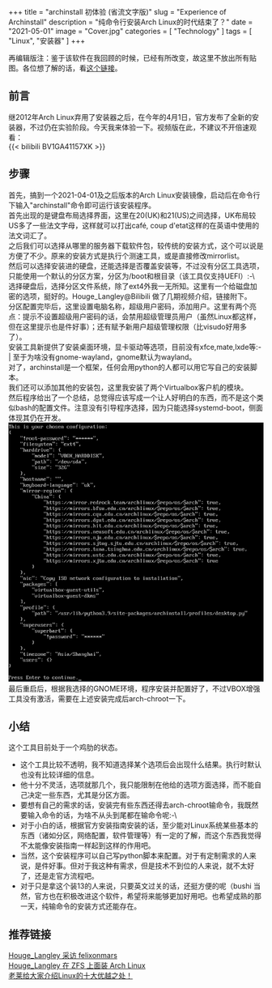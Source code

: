 +++
title = "archinstall 初体验 (省流文字版)"
slug = "Experience of Archinstall"
description = "纯命令行安装Arch Linux的时代结束了？"
date = "2021-05-01"
image = "Cover.jpg"
categories = [
    "Technology"
]
tags = [
    "Linux",
    "安装器"
]
+++

再编辑版注：鉴于该软件在我回顾的时候，已经有所改变，故这里不放出所有贴图。各位想了解的话，看[这个链接](https://wiki.archlinux.org/title/Archinstall)。  

## 前言
继2012年Arch Linux弃用了安装器之后，在今年的4月1日，官方发布了全新的安装器，不过仍在实验阶段。今天我来体验一下。视频版在此，不建议不开倍速观看：  
{{< bilibili BV1GA41157XK >}}

## 步骤
首先，搞到一个2021-04-01及之后版本的Arch Linux安装镜像，启动后在命令行下输入"archinstall"命令即可运行该安装程序。  
首先出现的是键盘布局选择界面，这里在20(UK)和21(US)之间选择，UK布局较US多了一些法文字母，这样就可以打出café, coup d'etat这样的在英语中使用的法文词汇了。  
之后我们可以选择从哪里的服务器下载软件包，较传统的安装方式，这个可以说是方便了不少。原来的安装方式是执行个测速工具，或是直接修改mirrorlist。  
然后可以选择安装进的硬盘，还能选择是否覆盖安装等，不过没有分区工具选项，只能使用一个默认的分区方案，分区为/boot和根目录（该工具仅支持UEFI）:-\  
选择硬盘后，选择分区文件系统，除了ext4外我一无所知。这里有一个给磁盘加密的选项，挺好的。Houge_Langley@Bilibili 做了几期视频介绍，链接附下。  
分区配置完毕后，这里设置电脑名称，超级用户密码，添加用户。这里有两个亮点：提示不设置超级用户密码的话，会禁用超级管理员用户（虽然Linux都这样，但在这里提示也是件好事）；还有赋予新用户超级管理权限（比visudo好用多了）。  
安装工具新提供了安装桌面环境，显卡驱动等选项，目前没有xfce,mate,lxde等:-| 至于为啥没有gnome-wayland，gnome默认为wayland。  
对了，archinstall是一个框架，任何会用python的人都可以用它写自己的安装脚本。  
我们还可以添加其他的安装包，这里我安装了两个Virtualbox客户机的模块。  
然后程序给出了一个总结，总觉得应该写成一个让人好明白的东西，而不是这个类似bash的配置文件。注意没有引导程序选择，因为只能选择systemd-boot，侧面体现其仍在开发。  
![最后总结页面](archinstall_summary.png)
最后重启后，根据我选择的GNOME环境，程序安装并配置好了，不过VBOX增强工具没有激活，需要在上述安装完成后arch-chroot一下。  
## 小结
这个工具目前处于一个鸡肋的状态。
* 这个工具比较不透明，我不知道选择某个选项后会出现什么结果。执行时默认也没有比较详细的信息。
* 他十分不灵活，选项就那几个，我只能限制在他给的选项方面选择，而不能自己决定一些东西，尤其是分区方面。
* 要想有自己的需求的话，安装完有些东西还得去arch-chroot输命令，我既然要输入命令的话，为啥不从头到尾都在输命令呢:-\
* 对于小白的话，根据官方安装指南安装的话，至少能对Linux系统某些基本的东西（诸如分区，网络配置，软件管理等）有一定的了解，而这个东西我觉得不太能像安装指南一样起到这样的作用吧。
* 当然，这个安装程序可以自己写python脚本来配置。对于有定制需求的人来说，是件好事。但对于我这种有需求，但是技术不到位的人来说，就不太好了，还是走官方流程吧。
* 对于只是拿这个装13的人来说，只要英文过关的话，还挺方便的呢（bushi
当然，官方也在积极改进这个软件，希望将来能够更加好用吧。也希望成熟的那一天，纯输命令的安装方式还能存在。
## 推荐链接
[Houge_Langley 采访 felixonmars](https://www.bilibili.com/video/BV1BZ4y1G7ie)  
[Houge_Langley 在 ZFS 上面装 Arch Linux](https://www.bilibili.com/video/BV1s5411N7qN)  
[老莱给大家介绍Linux的十大优越之处！](https://www.bilibili.com/video/BV1X7411K7fo)